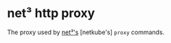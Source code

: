 # net³ http proxy

The proxy used by [net³'s](https://github.com/bespinian/net3) [netkube's] `proxy` commands.
